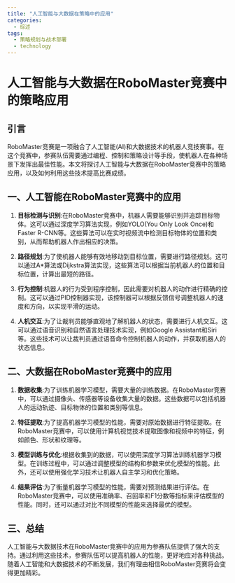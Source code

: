 ```yaml
---  
title: "人工智能与大数据在策略中的应用"  
categories:  
  - 综述  
tags: 
  - 策略规划与战术部署 
  - technology  
---  
```


# 人工智能与大数据在RoboMaster竞赛中的策略应用

## 引言

RoboMaster竞赛是一项融合了人工智能(AI)和大数据技术的机器人竞技赛事。在这个竞赛中，参赛队伍需要通过编程、控制和策略设计等手段，使机器人在各种场景下发挥出最佳性能。本文将探讨人工智能与大数据在RoboMaster竞赛中的策略应用，以及如何利用这些技术提高比赛成绩。

## 一、人工智能在RoboMaster竞赛中的应用

1. **目标检测与识别**:在RoboMaster竞赛中，机器人需要能够识别并追踪目标物体。这可以通过深度学习算法实现，例如YOLO(You Only Look Once)和Faster R-CNN等。这些算法可以在实时视频流中检测目标物体的位置和类别，从而帮助机器人作出相应的决策。

2. **路径规划**:为了使机器人能够有效地移动到目标位置，需要进行路径规划。这可以通过A*算法或Dijkstra算法实现，这些算法可以根据当前机器人的位置和目标位置，计算出最短的路径。

3. **行为控制**:机器人的行为受到程序控制，因此需要对机器人的动作进行精确的控制。这可以通过PID控制器实现，该控制器可以根据反馈信号调整机器人的速度和方向，以实现平滑的运动。

4. **人机交互**:为了让裁判员能够直观地了解机器人的状态，需要进行人机交互。这可以通过语音识别和自然语言处理技术实现，例如Google Assistant和Siri等。这些技术可以让裁判员通过语音命令控制机器人的动作，并获取机器人的状态信息。

## 二、大数据在RoboMaster竞赛中的应用

1. **数据收集**:为了训练机器学习模型，需要大量的训练数据。在RoboMaster竞赛中，可以通过摄像头、传感器等设备收集大量的数据。这些数据可以包括机器人的运动轨迹、目标物体的位置和类别等信息。

2. **特征提取**:为了提高机器学习模型的性能，需要对原始数据进行特征提取。在RoboMaster竞赛中，可以使用计算机视觉技术提取图像和视频中的特征，例如颜色、形状和纹理等。

3. **模型训练与优化**:根据收集到的数据，可以使用深度学习算法训练机器学习模型。在训练过程中，可以通过调整模型的结构和参数来优化模型的性能。此外，还可以使用强化学习技术让机器人自主学习和优化策略。

4. **结果评估**:为了衡量机器学习模型的性能，需要对预测结果进行评估。在RoboMaster竞赛中，可以使用准确率、召回率和F1分数等指标来评估模型的性能。同时，还可以通过对比不同模型的性能来选择最优的模型。

## 三、总结

人工智能与大数据技术在RoboMaster竞赛中的应用为参赛队伍提供了强大的支持。通过利用这些技术，参赛队伍可以提高机器人的性能，更好地应对各种挑战。随着人工智能和大数据技术的不断发展，我们有理由相信RoboMaster竞赛将会变得更加精彩。 
